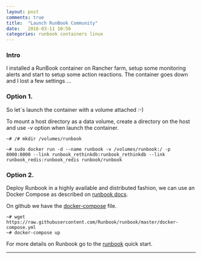 ```yaml
---
layout: post
comments: true
title:  "Launch RunBook Community"
date:   2016-03-11 10:56
categories: runbook containers linux
---
```


### Intro
I installed a RunBook container on Rancher farm, setup some monitoring alerts and start to setup some action reactions.
The container goes down and I lost a few settings ...  

### Option 1.
So let´s launch the container with a volume attached :-)

To mount a host directory as a data volume,
create a directory on the host and use _-v_ option when launch the container.

	~# /# mkdir /volumes/runbook

	~# sudo docker run -d --name runbook -v /volumes/runbook:/ -p 8000:8000 --link runbook_rethinkdb:runbook_rethinkdb --link runbook_redis:runbook_redis runbook/runbook

### Option 2.

Deploy Runbook in a highly available and distributed fashion, 
we can use an Docker Compose as described on [runbook docs].

On github we have the [docker-compose] file.

	~# wget https://raw.githubusercontent.com/Runbook/runbook/master/docker-compose.yml 
	~# docker-compose up 

For more details on Runbook go to the [runbook] quick start.


---
[runbook]: <http://runbook.readthedocs.org/en/latest/quick-start/>
[runbook docs]: <http://runbook.readthedocs.org/en/latest/install_docker_compose/>
[docker-compose]: <https://raw.githubusercontent.com/Runbook/runbook/master/docker-compose.yml>
